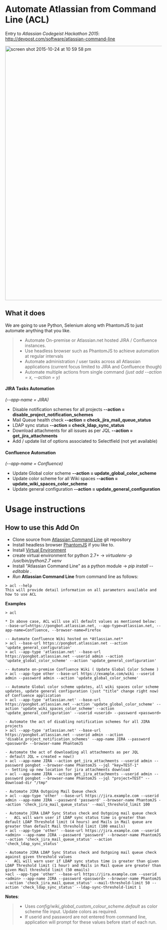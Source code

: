# Automate Atlassian from Command Line (ACL)
Entry to _Atlassian Codegeist Hackathon 2015_: http://devpost.com/software/atlassian-command-line

<img width="817" alt="screen shot 2015-10-24 at 10 59 58 pm" src="https://cloud.githubusercontent.com/assets/1423996/10714267/7155ae08-7aa3-11e5-8d6f-5d8478e781dd.png">

## What it does
We are going to use Python, Selenium along wth PhantomJS to just automate anything that you like. 
> * Automate On-premise or Atlassian.net hosted JIRA / Confluence instances.
> * Use headless browser such as PhantomJS to achieve automation at regular intervals
> * Automate administration / user tasks across all Atlassian applications (current focus limited to JIRA and Confluence though)
> * Automate multiple actions from single command _(just add --action = x, --action = y)_

#### JIRA Tasks Automation
_(--app-name = JIRA)_
* Disable notification schemes for all projects **--action = disable_project_notification_schemes**
* Mail Queue health check **--action = check_jira_mail_queue_status**
* LDAP sync status **--action = check_ldap_sync_status**
* Download attachments for all issues as per JQL **--action = get_jira_attachments**
* Add / update list of options associated to Selectfield (not yet available)

#### Confluence Automation
_(--app-name = Confluence)_
* Update Global color scheme **--action = update_global_color_scheme**
* Update color scheme for all Wiki spaces **--action = update_wiki_spaces_color_scheme**
* Update general configuration **--action = update_general_configuration**

# Usage instructions
## How to use this Add On
* Clone source from [Atlassian Command Line](https://github.com/rkadam/atlassian_command_line) git repository
* Install headless browser [PhantomJS](http://phantomjs.org/download.html) if you like to.
* Install [Virtual Environment](http://docs.python-guide.org/en/latest/dev/virtualenvs/)
* create virtual environment for python 2.7+ -> _virtualenv -p /usr/bin/python2.7 venv_
* Install "Atlassian Command Line" as a python module -> _pip install --editable ._
* _Run_ **Atlassian Command Line** from command line as follows:

```
> acl --help
This will provide detail information on all parameters available and how to use ACL
```
**Examples**

```
> acl

* In above case, ACL will use all default values as mentioned below:
--base-url=https://pongbot.atlassian.net, --app-type=atlassian.net, --app-name=Confluence, --browser-name=Firefox
```

```
-- Automate Confluence Wiki hosted on *Atlassian.net*
> acl --base-url https://pongbot.atlassian.net --action 'update_general_configuration'
> acl --app-type 'atlassian.net' --base-url https://pongbot.atlassian.net --userid admin --action 'update_global_color_scheme' --action 'update_general_configuration'
```
```
-- Automate on-premise Confluence Wiki ( Update Global Color Scheme )
> acl --app-type other --base-url https://example.com/wiki --userid admin --password admin --action 'update_global_color_scheme'
```
```
-- Automate Global color scheme updates, all wiki spaces color scheme updates, update general configuration (just "title" change right now) of Confluence application
> acl --app-type 'atlassian.net' --base-url https://pongbot.atlassian.net --action 'update_global_color_scheme' --action 'update_wiki_spaces_color_scheme' --action 'update_general_configuration' --userid <userid> --password <password>
```

```
- Automate the act of disabling notification schemes for all JIRA projects
> acl --app-type 'atlassian.net' --base-url https://pongbot.atlassian.net --userid admin --action 'disable_project_notification_schemes' --app-name JIRA --password <password> --browser-name PhantomJS
```

```
- Automate the act of downloading all attachments as per JQL
- default JQL = created = now()
> acl --app-name JIRA --action get_jira_attachments --userid admin --password pongbot --browser-name PhantomJS --jql "key=TEST-1"
-- Setting up new location for jira attachments download
> acl --app-name JIRA --action get_jira_attachments --userid admin --password pongbot --browser-name PhantomJS --jql "project=TEST" --download-dir "/tmp"

```

```
- Automate JIRA Outgoing Mail Queue check
> acl --app-type 'other' --base-url https://jira.example.com --userid admin --app-name JIRA --password 'password' --browser-name PhantomJS --action 'check_jira_mail_queue_status' --mail_threshold_limit 100
```

```
- Automate JIRA LDAP Sync Status check and Outgoing mail queue check
-   ACL will warn user if LDAP sync status time is greater than default LDAP Threshold limit (4 hours) and Mails in Mail queue are greater than default Mail threshold limit (100 emails)
> acl --app-type 'other' --base-url https://jira.example.com --userid <admin> --app-name JIRA --password 'password' --browser-name PhantomJS --action 'check_jira_mail_queue_status' --action 'check_ldap_sync_status'
```

```
- Automate JIRA LDAP Sync Status check and Outgoing mail queue check against given threshold values
-   ACL will warn user if LDAP sync status time is greater than given LDAP Threshold limit (1 hour) and Mails in Mail queue are greater than given Mail threshold limit (50 emails)
>acl --app-type 'other' --base-url https://jira.example.com --userid <admin> --app-name JIRA --password <password> --browser-name PhantomJS --action 'check_jira_mail_queue_status' --mail-threshold-limit 50 --action 'check_ldap_sync_status' --ldap-sync-threshold-limit 1
```
**Notes**: 
>* Uses _config/wiki_global_custom_colour_scheme.default_ as color scheme file input. Update colors as required.
> * If userid and password are not entered from command line, application will prompt for these values before start of each run.
